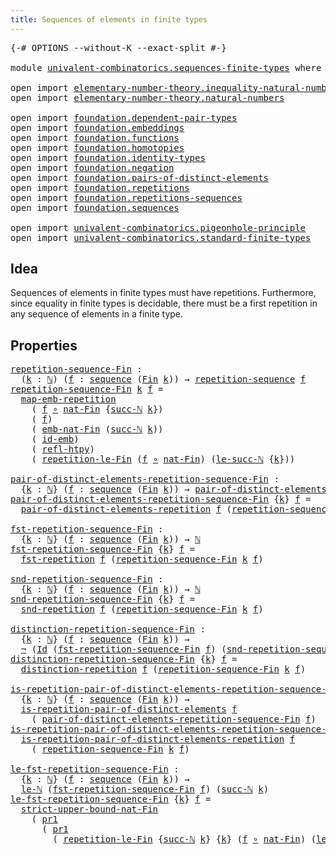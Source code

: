 ```yaml
---
title: Sequences of elements in finite types
---
```


<pre class="Agda"><a id="63" class="Symbol">{-#</a> <a id="67" class="Keyword">OPTIONS</a> <a id="75" class="Pragma">--without-K</a> <a id="87" class="Pragma">--exact-split</a> <a id="101" class="Symbol">#-}</a>

<a id="106" class="Keyword">module</a> <a id="113" href="univalent-combinatorics.sequences-finite-types.html" class="Module">univalent-combinatorics.sequences-finite-types</a> <a id="160" class="Keyword">where</a>

<a id="167" class="Keyword">open</a> <a id="172" class="Keyword">import</a> <a id="179" href="elementary-number-theory.inequality-natural-numbers.html" class="Module">elementary-number-theory.inequality-natural-numbers</a>
<a id="231" class="Keyword">open</a> <a id="236" class="Keyword">import</a> <a id="243" href="elementary-number-theory.natural-numbers.html" class="Module">elementary-number-theory.natural-numbers</a>

<a id="285" class="Keyword">open</a> <a id="290" class="Keyword">import</a> <a id="297" href="foundation.dependent-pair-types.html" class="Module">foundation.dependent-pair-types</a>
<a id="329" class="Keyword">open</a> <a id="334" class="Keyword">import</a> <a id="341" href="foundation.embeddings.html" class="Module">foundation.embeddings</a>
<a id="363" class="Keyword">open</a> <a id="368" class="Keyword">import</a> <a id="375" href="foundation.functions.html" class="Module">foundation.functions</a>
<a id="396" class="Keyword">open</a> <a id="401" class="Keyword">import</a> <a id="408" href="foundation.homotopies.html" class="Module">foundation.homotopies</a>
<a id="430" class="Keyword">open</a> <a id="435" class="Keyword">import</a> <a id="442" href="foundation.identity-types.html" class="Module">foundation.identity-types</a>
<a id="468" class="Keyword">open</a> <a id="473" class="Keyword">import</a> <a id="480" href="foundation.negation.html" class="Module">foundation.negation</a>
<a id="500" class="Keyword">open</a> <a id="505" class="Keyword">import</a> <a id="512" href="foundation.pairs-of-distinct-elements.html" class="Module">foundation.pairs-of-distinct-elements</a>
<a id="550" class="Keyword">open</a> <a id="555" class="Keyword">import</a> <a id="562" href="foundation.repetitions.html" class="Module">foundation.repetitions</a>
<a id="585" class="Keyword">open</a> <a id="590" class="Keyword">import</a> <a id="597" href="foundation.repetitions-sequences.html" class="Module">foundation.repetitions-sequences</a>
<a id="630" class="Keyword">open</a> <a id="635" class="Keyword">import</a> <a id="642" href="foundation.sequences.html" class="Module">foundation.sequences</a>

<a id="664" class="Keyword">open</a> <a id="669" class="Keyword">import</a> <a id="676" href="univalent-combinatorics.pigeonhole-principle.html" class="Module">univalent-combinatorics.pigeonhole-principle</a>
<a id="721" class="Keyword">open</a> <a id="726" class="Keyword">import</a> <a id="733" href="univalent-combinatorics.standard-finite-types.html" class="Module">univalent-combinatorics.standard-finite-types</a>
</pre>
## Idea

Sequences of elements in finite types must have repetitions. Furthermore, since equality in finite types is decidable, there must be a first repetition in any sequence of elements in a finite type.

## Properties

<pre class="Agda"><a id="repetition-sequence-Fin"></a><a id="1015" href="univalent-combinatorics.sequences-finite-types.html#1015" class="Function">repetition-sequence-Fin</a> <a id="1039" class="Symbol">:</a>
  <a id="1043" class="Symbol">(</a><a id="1044" href="univalent-combinatorics.sequences-finite-types.html#1044" class="Bound">k</a> <a id="1046" class="Symbol">:</a> <a id="1048" href="elementary-number-theory.natural-numbers.html#1444" class="Datatype">ℕ</a><a id="1049" class="Symbol">)</a> <a id="1051" class="Symbol">(</a><a id="1052" href="univalent-combinatorics.sequences-finite-types.html#1052" class="Bound">f</a> <a id="1054" class="Symbol">:</a> <a id="1056" href="foundation.sequences.html#369" class="Function">sequence</a> <a id="1065" class="Symbol">(</a><a id="1066" href="univalent-combinatorics.standard-finite-types.html#2149" class="Function">Fin</a> <a id="1070" href="univalent-combinatorics.sequences-finite-types.html#1044" class="Bound">k</a><a id="1071" class="Symbol">))</a> <a id="1074" class="Symbol">→</a> <a id="1076" href="foundation.repetitions-sequences.html#862" class="Function">repetition-sequence</a> <a id="1096" href="univalent-combinatorics.sequences-finite-types.html#1052" class="Bound">f</a>
<a id="1098" href="univalent-combinatorics.sequences-finite-types.html#1015" class="Function">repetition-sequence-Fin</a> <a id="1122" href="univalent-combinatorics.sequences-finite-types.html#1122" class="Bound">k</a> <a id="1124" href="univalent-combinatorics.sequences-finite-types.html#1124" class="Bound">f</a> <a id="1126" class="Symbol">=</a>
  <a id="1130" href="foundation.repetitions.html#4406" class="Function">map-emb-repetition</a>
    <a id="1153" class="Symbol">(</a> <a id="1155" href="univalent-combinatorics.sequences-finite-types.html#1124" class="Bound">f</a> <a id="1157" href="foundation-core.functions.html#407" class="Function Operator">∘</a> <a id="1159" href="univalent-combinatorics.standard-finite-types.html#5670" class="Function">nat-Fin</a> <a id="1167" class="Symbol">{</a><a id="1168" href="elementary-number-theory.natural-numbers.html#1478" class="InductiveConstructor">succ-ℕ</a> <a id="1175" href="univalent-combinatorics.sequences-finite-types.html#1122" class="Bound">k</a><a id="1176" class="Symbol">})</a>
    <a id="1183" class="Symbol">(</a> <a id="1185" href="univalent-combinatorics.sequences-finite-types.html#1124" class="Bound">f</a><a id="1186" class="Symbol">)</a>
    <a id="1192" class="Symbol">(</a> <a id="1194" href="univalent-combinatorics.standard-finite-types.html#6917" class="Function">emb-nat-Fin</a> <a id="1206" class="Symbol">(</a><a id="1207" href="elementary-number-theory.natural-numbers.html#1478" class="InductiveConstructor">succ-ℕ</a> <a id="1214" href="univalent-combinatorics.sequences-finite-types.html#1122" class="Bound">k</a><a id="1215" class="Symbol">))</a>
    <a id="1222" class="Symbol">(</a> <a id="1224" href="foundation-core.embeddings.html#1711" class="Function">id-emb</a><a id="1230" class="Symbol">)</a>
    <a id="1236" class="Symbol">(</a> <a id="1238" href="foundation-core.homotopies.html#632" class="Function">refl-htpy</a><a id="1247" class="Symbol">)</a>
    <a id="1253" class="Symbol">(</a> <a id="1255" href="univalent-combinatorics.pigeonhole-principle.html#5093" class="Function">repetition-le-Fin</a> <a id="1273" class="Symbol">(</a><a id="1274" href="univalent-combinatorics.sequences-finite-types.html#1124" class="Bound">f</a> <a id="1276" href="foundation-core.functions.html#407" class="Function Operator">∘</a> <a id="1278" href="univalent-combinatorics.standard-finite-types.html#5670" class="Function">nat-Fin</a><a id="1285" class="Symbol">)</a> <a id="1287" class="Symbol">(</a><a id="1288" href="elementary-number-theory.inequality-natural-numbers.html#14478" class="Function">le-succ-ℕ</a> <a id="1298" class="Symbol">{</a><a id="1299" href="univalent-combinatorics.sequences-finite-types.html#1122" class="Bound">k</a><a id="1300" class="Symbol">}))</a>

<a id="pair-of-distinct-elements-repetition-sequence-Fin"></a><a id="1305" href="univalent-combinatorics.sequences-finite-types.html#1305" class="Function">pair-of-distinct-elements-repetition-sequence-Fin</a> <a id="1355" class="Symbol">:</a>
  <a id="1359" class="Symbol">{</a><a id="1360" href="univalent-combinatorics.sequences-finite-types.html#1360" class="Bound">k</a> <a id="1362" class="Symbol">:</a> <a id="1364" href="elementary-number-theory.natural-numbers.html#1444" class="Datatype">ℕ</a><a id="1365" class="Symbol">}</a> <a id="1367" class="Symbol">(</a><a id="1368" href="univalent-combinatorics.sequences-finite-types.html#1368" class="Bound">f</a> <a id="1370" class="Symbol">:</a> <a id="1372" href="foundation.sequences.html#369" class="Function">sequence</a> <a id="1381" class="Symbol">(</a><a id="1382" href="univalent-combinatorics.standard-finite-types.html#2149" class="Function">Fin</a> <a id="1386" href="univalent-combinatorics.sequences-finite-types.html#1360" class="Bound">k</a><a id="1387" class="Symbol">))</a> <a id="1390" class="Symbol">→</a> <a id="1392" href="foundation.pairs-of-distinct-elements.html#1420" class="Function">pair-of-distinct-elements</a> <a id="1418" href="elementary-number-theory.natural-numbers.html#1444" class="Datatype">ℕ</a>
<a id="1420" href="univalent-combinatorics.sequences-finite-types.html#1305" class="Function">pair-of-distinct-elements-repetition-sequence-Fin</a> <a id="1470" class="Symbol">{</a><a id="1471" href="univalent-combinatorics.sequences-finite-types.html#1471" class="Bound">k</a><a id="1472" class="Symbol">}</a> <a id="1474" href="univalent-combinatorics.sequences-finite-types.html#1474" class="Bound">f</a> <a id="1476" class="Symbol">=</a>
  <a id="1480" href="foundation.repetitions.html#1315" class="Function">pair-of-distinct-elements-repetition</a> <a id="1517" href="univalent-combinatorics.sequences-finite-types.html#1474" class="Bound">f</a> <a id="1519" class="Symbol">(</a><a id="1520" href="univalent-combinatorics.sequences-finite-types.html#1015" class="Function">repetition-sequence-Fin</a> <a id="1544" href="univalent-combinatorics.sequences-finite-types.html#1471" class="Bound">k</a> <a id="1546" href="univalent-combinatorics.sequences-finite-types.html#1474" class="Bound">f</a><a id="1547" class="Symbol">)</a>

<a id="fst-repetition-sequence-Fin"></a><a id="1550" href="univalent-combinatorics.sequences-finite-types.html#1550" class="Function">fst-repetition-sequence-Fin</a> <a id="1578" class="Symbol">:</a>
  <a id="1582" class="Symbol">{</a><a id="1583" href="univalent-combinatorics.sequences-finite-types.html#1583" class="Bound">k</a> <a id="1585" class="Symbol">:</a> <a id="1587" href="elementary-number-theory.natural-numbers.html#1444" class="Datatype">ℕ</a><a id="1588" class="Symbol">}</a> <a id="1590" class="Symbol">(</a><a id="1591" href="univalent-combinatorics.sequences-finite-types.html#1591" class="Bound">f</a> <a id="1593" class="Symbol">:</a> <a id="1595" href="foundation.sequences.html#369" class="Function">sequence</a> <a id="1604" class="Symbol">(</a><a id="1605" href="univalent-combinatorics.standard-finite-types.html#2149" class="Function">Fin</a> <a id="1609" href="univalent-combinatorics.sequences-finite-types.html#1583" class="Bound">k</a><a id="1610" class="Symbol">))</a> <a id="1613" class="Symbol">→</a> <a id="1615" href="elementary-number-theory.natural-numbers.html#1444" class="Datatype">ℕ</a>
<a id="1617" href="univalent-combinatorics.sequences-finite-types.html#1550" class="Function">fst-repetition-sequence-Fin</a> <a id="1645" class="Symbol">{</a><a id="1646" href="univalent-combinatorics.sequences-finite-types.html#1646" class="Bound">k</a><a id="1647" class="Symbol">}</a> <a id="1649" href="univalent-combinatorics.sequences-finite-types.html#1649" class="Bound">f</a> <a id="1651" class="Symbol">=</a>
  <a id="1655" href="foundation.repetitions.html#1432" class="Function">fst-repetition</a> <a id="1670" href="univalent-combinatorics.sequences-finite-types.html#1649" class="Bound">f</a> <a id="1672" class="Symbol">(</a><a id="1673" href="univalent-combinatorics.sequences-finite-types.html#1015" class="Function">repetition-sequence-Fin</a> <a id="1697" href="univalent-combinatorics.sequences-finite-types.html#1646" class="Bound">k</a> <a id="1699" href="univalent-combinatorics.sequences-finite-types.html#1649" class="Bound">f</a><a id="1700" class="Symbol">)</a>

<a id="snd-repetition-sequence-Fin"></a><a id="1703" href="univalent-combinatorics.sequences-finite-types.html#1703" class="Function">snd-repetition-sequence-Fin</a> <a id="1731" class="Symbol">:</a>
  <a id="1735" class="Symbol">{</a><a id="1736" href="univalent-combinatorics.sequences-finite-types.html#1736" class="Bound">k</a> <a id="1738" class="Symbol">:</a> <a id="1740" href="elementary-number-theory.natural-numbers.html#1444" class="Datatype">ℕ</a><a id="1741" class="Symbol">}</a> <a id="1743" class="Symbol">(</a><a id="1744" href="univalent-combinatorics.sequences-finite-types.html#1744" class="Bound">f</a> <a id="1746" class="Symbol">:</a> <a id="1748" href="foundation.sequences.html#369" class="Function">sequence</a> <a id="1757" class="Symbol">(</a><a id="1758" href="univalent-combinatorics.standard-finite-types.html#2149" class="Function">Fin</a> <a id="1762" href="univalent-combinatorics.sequences-finite-types.html#1736" class="Bound">k</a><a id="1763" class="Symbol">))</a> <a id="1766" class="Symbol">→</a> <a id="1768" href="elementary-number-theory.natural-numbers.html#1444" class="Datatype">ℕ</a>
<a id="1770" href="univalent-combinatorics.sequences-finite-types.html#1703" class="Function">snd-repetition-sequence-Fin</a> <a id="1798" class="Symbol">{</a><a id="1799" href="univalent-combinatorics.sequences-finite-types.html#1799" class="Bound">k</a><a id="1800" class="Symbol">}</a> <a id="1802" href="univalent-combinatorics.sequences-finite-types.html#1802" class="Bound">f</a> <a id="1804" class="Symbol">=</a>
  <a id="1808" href="foundation.repetitions.html#1544" class="Function">snd-repetition</a> <a id="1823" href="univalent-combinatorics.sequences-finite-types.html#1802" class="Bound">f</a> <a id="1825" class="Symbol">(</a><a id="1826" href="univalent-combinatorics.sequences-finite-types.html#1015" class="Function">repetition-sequence-Fin</a> <a id="1850" href="univalent-combinatorics.sequences-finite-types.html#1799" class="Bound">k</a> <a id="1852" href="univalent-combinatorics.sequences-finite-types.html#1802" class="Bound">f</a><a id="1853" class="Symbol">)</a>

<a id="distinction-repetition-sequence-Fin"></a><a id="1856" href="univalent-combinatorics.sequences-finite-types.html#1856" class="Function">distinction-repetition-sequence-Fin</a> <a id="1892" class="Symbol">:</a>
  <a id="1896" class="Symbol">{</a><a id="1897" href="univalent-combinatorics.sequences-finite-types.html#1897" class="Bound">k</a> <a id="1899" class="Symbol">:</a> <a id="1901" href="elementary-number-theory.natural-numbers.html#1444" class="Datatype">ℕ</a><a id="1902" class="Symbol">}</a> <a id="1904" class="Symbol">(</a><a id="1905" href="univalent-combinatorics.sequences-finite-types.html#1905" class="Bound">f</a> <a id="1907" class="Symbol">:</a> <a id="1909" href="foundation.sequences.html#369" class="Function">sequence</a> <a id="1918" class="Symbol">(</a><a id="1919" href="univalent-combinatorics.standard-finite-types.html#2149" class="Function">Fin</a> <a id="1923" href="univalent-combinatorics.sequences-finite-types.html#1897" class="Bound">k</a><a id="1924" class="Symbol">))</a> <a id="1927" class="Symbol">→</a>
  <a id="1931" href="foundation-core.negation.html#452" class="Function">¬</a> <a id="1933" class="Symbol">(</a><a id="1934" href="foundation-core.identity-types.html#641" class="Datatype">Id</a> <a id="1937" class="Symbol">(</a><a id="1938" href="univalent-combinatorics.sequences-finite-types.html#1550" class="Function">fst-repetition-sequence-Fin</a> <a id="1966" href="univalent-combinatorics.sequences-finite-types.html#1905" class="Bound">f</a><a id="1967" class="Symbol">)</a> <a id="1969" class="Symbol">(</a><a id="1970" href="univalent-combinatorics.sequences-finite-types.html#1703" class="Function">snd-repetition-sequence-Fin</a> <a id="1998" href="univalent-combinatorics.sequences-finite-types.html#1905" class="Bound">f</a><a id="1999" class="Symbol">))</a>
<a id="2002" href="univalent-combinatorics.sequences-finite-types.html#1856" class="Function">distinction-repetition-sequence-Fin</a> <a id="2038" class="Symbol">{</a><a id="2039" href="univalent-combinatorics.sequences-finite-types.html#2039" class="Bound">k</a><a id="2040" class="Symbol">}</a> <a id="2042" href="univalent-combinatorics.sequences-finite-types.html#2042" class="Bound">f</a> <a id="2044" class="Symbol">=</a>
  <a id="2048" href="foundation.repetitions.html#1656" class="Function">distinction-repetition</a> <a id="2071" href="univalent-combinatorics.sequences-finite-types.html#2042" class="Bound">f</a> <a id="2073" class="Symbol">(</a><a id="2074" href="univalent-combinatorics.sequences-finite-types.html#1015" class="Function">repetition-sequence-Fin</a> <a id="2098" href="univalent-combinatorics.sequences-finite-types.html#2039" class="Bound">k</a> <a id="2100" href="univalent-combinatorics.sequences-finite-types.html#2042" class="Bound">f</a><a id="2101" class="Symbol">)</a>

<a id="is-repetition-pair-of-distinct-elements-repetition-sequence-Fin"></a><a id="2104" href="univalent-combinatorics.sequences-finite-types.html#2104" class="Function">is-repetition-pair-of-distinct-elements-repetition-sequence-Fin</a> <a id="2168" class="Symbol">:</a>
  <a id="2172" class="Symbol">{</a><a id="2173" href="univalent-combinatorics.sequences-finite-types.html#2173" class="Bound">k</a> <a id="2175" class="Symbol">:</a> <a id="2177" href="elementary-number-theory.natural-numbers.html#1444" class="Datatype">ℕ</a><a id="2178" class="Symbol">}</a> <a id="2180" class="Symbol">(</a><a id="2181" href="univalent-combinatorics.sequences-finite-types.html#2181" class="Bound">f</a> <a id="2183" class="Symbol">:</a> <a id="2185" href="foundation.sequences.html#369" class="Function">sequence</a> <a id="2194" class="Symbol">(</a><a id="2195" href="univalent-combinatorics.standard-finite-types.html#2149" class="Function">Fin</a> <a id="2199" href="univalent-combinatorics.sequences-finite-types.html#2173" class="Bound">k</a><a id="2200" class="Symbol">))</a> <a id="2203" class="Symbol">→</a>
  <a id="2207" href="foundation.repetitions.html#843" class="Function">is-repetition-pair-of-distinct-elements</a> <a id="2247" href="univalent-combinatorics.sequences-finite-types.html#2181" class="Bound">f</a>
    <a id="2253" class="Symbol">(</a> <a id="2255" href="univalent-combinatorics.sequences-finite-types.html#1305" class="Function">pair-of-distinct-elements-repetition-sequence-Fin</a> <a id="2305" href="univalent-combinatorics.sequences-finite-types.html#2181" class="Bound">f</a><a id="2306" class="Symbol">)</a>
<a id="2308" href="univalent-combinatorics.sequences-finite-types.html#2104" class="Function">is-repetition-pair-of-distinct-elements-repetition-sequence-Fin</a> <a id="2372" class="Symbol">{</a><a id="2373" href="univalent-combinatorics.sequences-finite-types.html#2373" class="Bound">k</a><a id="2374" class="Symbol">}</a> <a id="2376" href="univalent-combinatorics.sequences-finite-types.html#2376" class="Bound">f</a> <a id="2378" class="Symbol">=</a>
  <a id="2382" href="foundation.repetitions.html#1827" class="Function">is-repetition-pair-of-distinct-elements-repetition</a> <a id="2433" href="univalent-combinatorics.sequences-finite-types.html#2376" class="Bound">f</a>
    <a id="2439" class="Symbol">(</a> <a id="2441" href="univalent-combinatorics.sequences-finite-types.html#1015" class="Function">repetition-sequence-Fin</a> <a id="2465" href="univalent-combinatorics.sequences-finite-types.html#2373" class="Bound">k</a> <a id="2467" href="univalent-combinatorics.sequences-finite-types.html#2376" class="Bound">f</a><a id="2468" class="Symbol">)</a>

<a id="le-fst-repetition-sequence-Fin"></a><a id="2471" href="univalent-combinatorics.sequences-finite-types.html#2471" class="Function">le-fst-repetition-sequence-Fin</a> <a id="2502" class="Symbol">:</a>
  <a id="2506" class="Symbol">{</a><a id="2507" href="univalent-combinatorics.sequences-finite-types.html#2507" class="Bound">k</a> <a id="2509" class="Symbol">:</a> <a id="2511" href="elementary-number-theory.natural-numbers.html#1444" class="Datatype">ℕ</a><a id="2512" class="Symbol">}</a> <a id="2514" class="Symbol">(</a><a id="2515" href="univalent-combinatorics.sequences-finite-types.html#2515" class="Bound">f</a> <a id="2517" class="Symbol">:</a> <a id="2519" href="foundation.sequences.html#369" class="Function">sequence</a> <a id="2528" class="Symbol">(</a><a id="2529" href="univalent-combinatorics.standard-finite-types.html#2149" class="Function">Fin</a> <a id="2533" href="univalent-combinatorics.sequences-finite-types.html#2507" class="Bound">k</a><a id="2534" class="Symbol">))</a> <a id="2537" class="Symbol">→</a>
  <a id="2541" href="elementary-number-theory.inequality-natural-numbers.html#2066" class="Function">le-ℕ</a> <a id="2546" class="Symbol">(</a><a id="2547" href="univalent-combinatorics.sequences-finite-types.html#1550" class="Function">fst-repetition-sequence-Fin</a> <a id="2575" href="univalent-combinatorics.sequences-finite-types.html#2515" class="Bound">f</a><a id="2576" class="Symbol">)</a> <a id="2578" class="Symbol">(</a><a id="2579" href="elementary-number-theory.natural-numbers.html#1478" class="InductiveConstructor">succ-ℕ</a> <a id="2586" href="univalent-combinatorics.sequences-finite-types.html#2507" class="Bound">k</a><a id="2587" class="Symbol">)</a>
<a id="2589" href="univalent-combinatorics.sequences-finite-types.html#2471" class="Function">le-fst-repetition-sequence-Fin</a> <a id="2620" class="Symbol">{</a><a id="2621" href="univalent-combinatorics.sequences-finite-types.html#2621" class="Bound">k</a><a id="2622" class="Symbol">}</a> <a id="2624" href="univalent-combinatorics.sequences-finite-types.html#2624" class="Bound">f</a> <a id="2626" class="Symbol">=</a>
  <a id="2630" href="univalent-combinatorics.standard-finite-types.html#5771" class="Function">strict-upper-bound-nat-Fin</a>
    <a id="2661" class="Symbol">(</a> <a id="2663" href="foundation-core.dependent-pair-types.html#592" class="Field">pr1</a>
      <a id="2673" class="Symbol">(</a> <a id="2675" href="foundation-core.dependent-pair-types.html#592" class="Field">pr1</a>
        <a id="2687" class="Symbol">(</a> <a id="2689" href="univalent-combinatorics.pigeonhole-principle.html#5093" class="Function">repetition-le-Fin</a> <a id="2707" class="Symbol">{</a><a id="2708" href="elementary-number-theory.natural-numbers.html#1478" class="InductiveConstructor">succ-ℕ</a> <a id="2715" href="univalent-combinatorics.sequences-finite-types.html#2621" class="Bound">k</a><a id="2716" class="Symbol">}</a> <a id="2718" class="Symbol">{</a><a id="2719" href="univalent-combinatorics.sequences-finite-types.html#2621" class="Bound">k</a><a id="2720" class="Symbol">}</a> <a id="2722" class="Symbol">(</a><a id="2723" href="univalent-combinatorics.sequences-finite-types.html#2624" class="Bound">f</a> <a id="2725" href="foundation-core.functions.html#407" class="Function Operator">∘</a> <a id="2727" href="univalent-combinatorics.standard-finite-types.html#5670" class="Function">nat-Fin</a><a id="2734" class="Symbol">)</a> <a id="2736" class="Symbol">(</a><a id="2737" href="elementary-number-theory.inequality-natural-numbers.html#14478" class="Function">le-succ-ℕ</a> <a id="2747" class="Symbol">{</a><a id="2748" href="univalent-combinatorics.sequences-finite-types.html#2621" class="Bound">k</a><a id="2749" class="Symbol">}))))</a>
</pre>